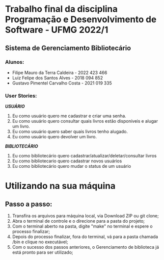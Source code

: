 # Trabalho final da disciplina Programação e Desenvolvimento de Software - UFMG 2022/1

## Sistema de Gerenciamento Bibliotecário

### Alunos:

- Filipe Mauro da Terra Caldeira - 2022 423 466
- Luiz Felipe dos Santos Alves - 2018 094 852
- Gustavo Pimentel Carvalho Costa - 2021 019 335

### User Stories:

***USUÁRIO***

1. Eu como usuário quero me cadastrar e criar uma senha.
2. Eu como usuário quero consultar quais livros estão disponíveis e alugar um livro.
3. Eu como usuário quero saber quais livros tenho alugado.
5. Eu como usuário quero devolver um livro.

***BIBLIOTECÁRIO***

1. Eu como bibliotecário quero cadastrar/atualizar/deletar/consultar livros
2. Eu como bibliotecario quero cadastrar novos usuários
3. Eu como bibliotecário quero mudar o status de um usuário

# Utilizando na sua máquina

## Passo a passo:

1. Transfira os arquivos para máquina local, via Download ZIP ou git clone;
2. Abra o terminal de controle e o direcione para a pasta do projeto;
3. Com o terminal aberto na pasta, digite "make" no terminal e espere o processo finalizar;
4. Depois do processo finalizar, fora do terminal, vá para a pasta chamada /bin e clique no executável;
5. Com o sucesso dos passos anteriores, o Gerenciamento de biblioteca já está pronto para ser utilizado;
